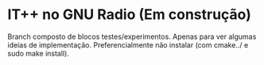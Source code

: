 IT++ no GNU Radio (Em construção)
=============================

Branch composto de blocos testes/experimentos. Apenas para ver algumas ideias de implementação. Preferencialmente não instalar (com cmake../ e sudo make install).